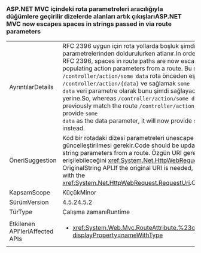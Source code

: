 ### <a name="aspnet-mvc-now-escapes-spaces-in-strings-passed-in-via-route-parameters"></a><span data-ttu-id="c97c3-101">ASP.NET MVC içindeki rota parametreleri aracılığıyla düğümlere geçirilir dizelerde alanları artık çıkışları</span><span class="sxs-lookup"><span data-stu-id="c97c3-101">ASP.NET MVC now escapes spaces in strings passed in via route parameters</span></span>

|   |   |
|---|---|
|<span data-ttu-id="c97c3-102">Ayrıntılar</span><span class="sxs-lookup"><span data-stu-id="c97c3-102">Details</span></span>|<span data-ttu-id="c97c3-103">RFC 2396 uygun için rota yollarda boşluk şimdi bir rota Eylem parametrelerinden doldurulurken atlanır.</span><span class="sxs-lookup"><span data-stu-id="c97c3-103">In order to conform to RFC 2396, spaces in route paths are now escaped when populating action parameters from a route.</span></span> <span data-ttu-id="c97c3-104">Bu nedenle, ancak <code>/controller/action/some data</code> rota önceden eşleşir <code>/controller/action/{data}</code> ve sağlamak <code>some data</code> veri parametre olarak bunu şimdi sağlayacak <code>some%20data</code> yerine.</span><span class="sxs-lookup"><span data-stu-id="c97c3-104">So, whereas  <code>/controller/action/some data</code> would previously match the route <code>/controller/action/{data}</code> and provide <code>some data</code> as the data parameter, it will now provide <code>some%20data</code> instead.</span></span>|
|<span data-ttu-id="c97c3-105">Öneri</span><span class="sxs-lookup"><span data-stu-id="c97c3-105">Suggestion</span></span>|<span data-ttu-id="c97c3-106">Kod bir rotadaki dizesi parametreleri unescape için güncelleştirilmesi gerekir.</span><span class="sxs-lookup"><span data-stu-id="c97c3-106">Code should be updated to unescape string parameters from a route.</span></span> <span data-ttu-id="c97c3-107">Özgün URI gerekirse ile erişilebileceğini <xref:System.Net.HttpWebRequest.RequestUri>. OriginalString API.</span><span class="sxs-lookup"><span data-stu-id="c97c3-107">If the original URI is needed, it can be accessed with the <xref:System.Net.HttpWebRequest.RequestUri>.OriginalString API.</span></span>|
|<span data-ttu-id="c97c3-108">Kapsam</span><span class="sxs-lookup"><span data-stu-id="c97c3-108">Scope</span></span>|<span data-ttu-id="c97c3-109">Küçük</span><span class="sxs-lookup"><span data-stu-id="c97c3-109">Minor</span></span>|
|<span data-ttu-id="c97c3-110">Sürüm</span><span class="sxs-lookup"><span data-stu-id="c97c3-110">Version</span></span>|<span data-ttu-id="c97c3-111">4.5.2</span><span class="sxs-lookup"><span data-stu-id="c97c3-111">4.5.2</span></span>|
|<span data-ttu-id="c97c3-112">Tür</span><span class="sxs-lookup"><span data-stu-id="c97c3-112">Type</span></span>|<span data-ttu-id="c97c3-113">Çalışma zamanı</span><span class="sxs-lookup"><span data-stu-id="c97c3-113">Runtime</span></span>|
|<span data-ttu-id="c97c3-114">Etkilenen API'leri</span><span class="sxs-lookup"><span data-stu-id="c97c3-114">Affected APIs</span></span>|<ul><li><xref:System.Web.Mvc.RouteAttribute.%23ctor(System.String)?displayProperty=nameWithType></li></ul>|

